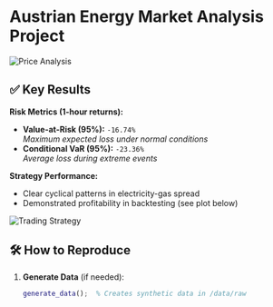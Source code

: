 # Austrian Energy Market Analysis Project

![Price Analysis](./results/figures/price_analysis.png)

## ✅ Key Results 
**Risk Metrics (1-hour returns):**
- **Value-at-Risk (95%):** `-16.74%`  
  *Maximum expected loss under normal conditions*
- **Conditional VaR (95%):** `-23.36%`  
  *Average loss during extreme events*

**Strategy Performance:**
- Clear cyclical patterns in electricity-gas spread
- Demonstrated profitability in backtesting (see plot below)

![Trading Strategy](./results/figures/trading_strategy.png)

## 🛠️ How to Reproduce
1. **Generate Data** (if needed):
   ```matlab
   generate_data();  % Creates synthetic data in /data/raw